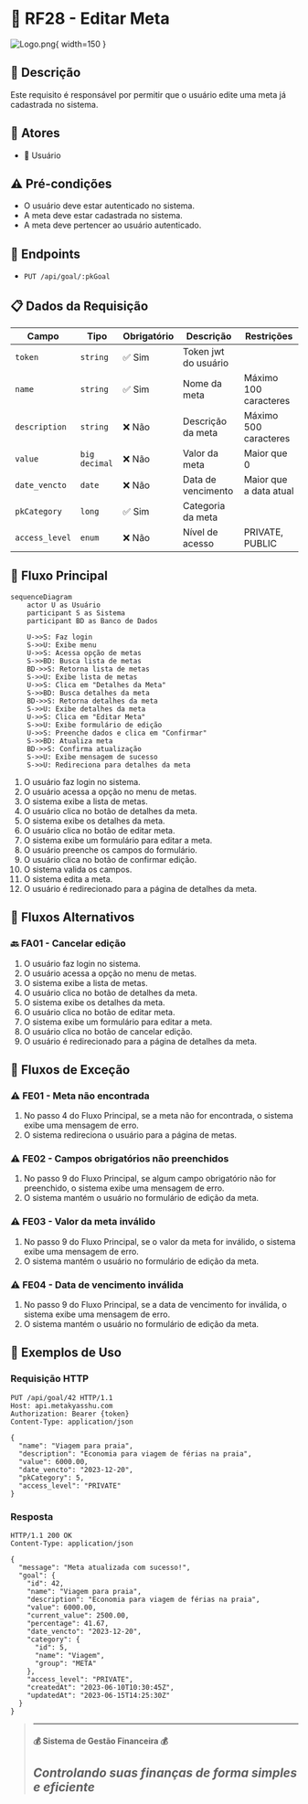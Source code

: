 # 🎯 RF28 - Editar Meta 

![Logo.png](Logo.png){ width=150 }

## 📝 Descrição

Este requisito é responsável por permitir que o usuário edite uma meta já cadastrada no sistema.

## 👥 Atores

- 👤 Usuário

## ⚠️ Pré-condições

- O usuário deve estar autenticado no sistema.
- A meta deve estar cadastrada no sistema.
- A meta deve pertencer ao usuário autenticado.

## 🔌 Endpoints

- `PUT /api/goal/:pkGoal`

## 📋 Dados da Requisição

| Campo          | Tipo          | Obrigatório | Descrição            | Restrições             |
|----------------|---------------|-------------|----------------------|------------------------|
| `token`        | `string`      | ✅ Sim      | Token jwt do usuário |                        |
| `name`         | `string`      | ✅ Sim      | Nome da meta         | Máximo 100 caracteres  |
| `description`  | `string`      | ❌ Não      | Descrição da meta    | Máximo 500 caracteres  |
| `value`        | `big decimal` | ❌ Não      | Valor da meta        | Maior que 0            |
| `date_vencto`  | `date`        | ❌ Não      | Data de vencimento   | Maior que a data atual |
| `pkCategory`   | `long`        | ✅ Sim      | Categoria da meta    |                        |
| `access_level` | `enum`        | ❌ Não      | Nível de acesso      | PRIVATE, PUBLIC        |

## 🔄 Fluxo Principal

```mermaid
sequenceDiagram
    actor U as Usuário
    participant S as Sistema
    participant BD as Banco de Dados
    
    U->>S: Faz login
    S->>U: Exibe menu
    U->>S: Acessa opção de metas
    S->>BD: Busca lista de metas
    BD->>S: Retorna lista de metas
    S->>U: Exibe lista de metas
    U->>S: Clica em "Detalhes da Meta"
    S->>BD: Busca detalhes da meta
    BD->>S: Retorna detalhes da meta
    S->>U: Exibe detalhes da meta
    U->>S: Clica em "Editar Meta"
    S->>U: Exibe formulário de edição
    U->>S: Preenche dados e clica em "Confirmar"
    S->>BD: Atualiza meta
    BD->>S: Confirma atualização
    S->>U: Exibe mensagem de sucesso
    S->>U: Redireciona para detalhes da meta
```

1. O usuário faz login no sistema.
2. O usuário acessa a opção no menu de metas.
3. O sistema exibe a lista de metas.
4. O usuário clica no botão de detalhes da meta.
5. O sistema exibe os detalhes da meta.
6. O usuário clica no botão de editar meta.
7. O sistema exibe um formulário para editar a meta.
8. O usuário preenche os campos do formulário.
9. O usuário clica no botão de confirmar edição.
10. O sistema valida os campos.
11. O sistema edita a meta.
12. O usuário é redirecionado para a página de detalhes da meta.

## 🔀 Fluxos Alternativos

### 🔙 FA01 - Cancelar edição
1. O usuário faz login no sistema.
2. O usuário acessa a opção no menu de metas.
3. O sistema exibe a lista de metas.
4. O usuário clica no botão de detalhes da meta.
5. O sistema exibe os detalhes da meta.
6. O usuário clica no botão de editar meta.
7. O sistema exibe um formulário para editar a meta.
8. O usuário clica no botão de cancelar edição.
9. O usuário é redirecionado para a página de detalhes da meta.

## 🚫 Fluxos de Exceção

### ⚠️ FE01 - Meta não encontrada
1. No passo 4 do Fluxo Principal, se a meta não for encontrada, o sistema exibe uma mensagem de erro.
2. O sistema redireciona o usuário para a página de metas.

### ⚠️ FE02 - Campos obrigatórios não preenchidos
1. No passo 9 do Fluxo Principal, se algum campo obrigatório não for preenchido, o sistema exibe uma mensagem de erro.
2. O sistema mantém o usuário no formulário de edição da meta.

### ⚠️ FE03 - Valor da meta inválido
1. No passo 9 do Fluxo Principal, se o valor da meta for inválido, o sistema exibe uma mensagem de erro.
2. O sistema mantém o usuário no formulário de edição da meta.

### ⚠️ FE04 - Data de vencimento inválida
1. No passo 9 do Fluxo Principal, se a data de vencimento for inválida, o sistema exibe uma mensagem de erro.
2. O sistema mantém o usuário no formulário de edição da meta.

## 🧪 Exemplos de Uso

### Requisição HTTP
```http
PUT /api/goal/42 HTTP/1.1
Host: api.metakyasshu.com
Authorization: Bearer {token}
Content-Type: application/json

{
  "name": "Viagem para praia",
  "description": "Economia para viagem de férias na praia",
  "value": 6000.00,
  "date_vencto": "2023-12-20",
  "pkCategory": 5,
  "access_level": "PRIVATE"
}
```

### Resposta
```http
HTTP/1.1 200 OK
Content-Type: application/json

{
  "message": "Meta atualizada com sucesso!",
  "goal": {
    "id": 42,
    "name": "Viagem para praia",
    "description": "Economia para viagem de férias na praia",
    "value": 6000.00,
    "current_value": 2500.00,
    "percentage": 41.67,
    "date_vencto": "2023-12-20",
    "category": {
      "id": 5,
      "name": "Viagem",
      "group": "META"
    },
    "access_level": "PRIVATE",
    "createdAt": "2023-06-10T10:30:45Z",
    "updatedAt": "2023-06-15T14:25:30Z"
  }
}
```


> ---------------------------------------------------------------------------
> #### 💰 Sistema de Gestão Financeira 💰
> ***Controlando suas finanças de forma simples e eficiente***
> ---------------------------------------------------------------------------